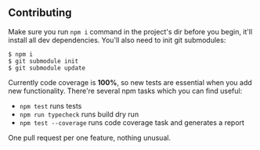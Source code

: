 
## Contributing

Make sure you run `npm i` command in the project's dir before you begin, it'll install all dev dependencies. You'll also need to init git submodules:

```shell
$ npm i
$ git submodule init
$ git submodule update
```

Currently code coverage is **100%**, so new tests are essential when you add new functionality. There're several npm tasks
which you can find useful:

- `npm test` runs tests
- `npm run typecheck` runs build dry run
- `npm test --coverage` runs code coverage task and generates a report

One pull request per one feature, nothing unusual.
